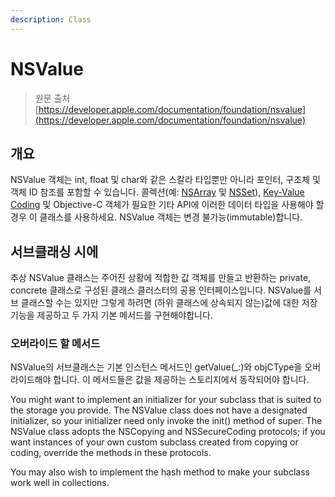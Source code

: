 ```yaml
---
description: Class
---
```


# NSValue

> 원문 출처  
> [https://developer.apple.com/documentation/foundation/nsvalue](https://developer.apple.com/documentation/foundation/nsvalue)

## 개요

NSValue 객체는 int, float 및 char와 같은 스칼라 타입뿐만 아니라 포인터, 구조체 및 객체 ID 참조를 포함할 수 있습니다. 콜렉션\(예: [NSArray](../../../etc/not-found.md) 및 [NSSet](../../../etc/not-found.md)\), [Key-Value Coding](../../../etc/not-found.md) 및 Objective-C 객체가 필요한 기타 API에 이러한 데이터 타입을 사용해야 할 경우 이 클래스를 사용하세요. NSValue 객체는 변경 불가능\(immutable\)합니다.

## 서브클래싱 시에

추상 NSValue 클래스는 주어진 상황에 적합한 값 객체를 만들고 반환하는 private, concrete 클래스로 구성된 클래스 클러스터의 공용 인터페이스입니다. NSValue를 서브 클래스할 수는 있지만 그렇게 하려면 \(하위 클래스에 상속되지 않는\)값에 대한 저장 기능을 제공하고 두 가지 기본 메서드를 구현해야합니다.

### 오버라이드 할 메서드

NSValue의 서브클래스는 기본 인스턴스 메서드인 getValue\(\_:\)와 objCType을 오버라이드해야 합니다. 이 메서드들은 값을 제공하는 스토리지에서 동작되어야 합니다.

You might want to implement an initializer for your subclass that is suited to the storage you provide. The NSValue class does not have a designated initializer, so your initializer need only invoke the init\(\) method of super. The NSValue class adopts the NSCopying and NSSecureCoding protocols; if you want instances of your own custom subclass created from copying or coding, override the methods in these protocols.

You may also wish to implement the hash method to make your subclass work well in collections.

